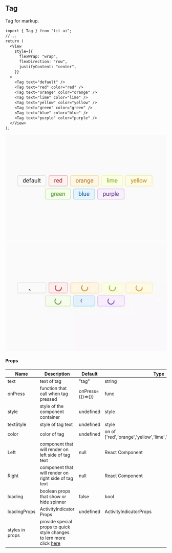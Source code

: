 ## Tag

Tag for markup.

```tsx
import { Tag } from "tit-ui";
//...
return (
  <View
    style={{
      flexWrap: "wrap",
      flexDirection: "row",
      justifyContent: "center",
    }}
  >
    <Tag text="default" />
    <Tag text="red" color="red" />
    <Tag text="orange" color="orange" />
    <Tag text="lime" color="lime" />
    <Tag text="yellow" color="yellow" />
    <Tag text="green" color="green" />
    <Tag text="blue" color="blue" />
    <Tag text="purple" color="purple" />
  </View>
);
```

![alt switch](https://github.com/blnaxblachbl/tit-ui/blob/main/images/tag.jpg?raw=true)
![alt switch](https://github.com/blnaxblachbl/tit-ui/blob/main/gifs/tag.gif?raw=true)

#### Props

| Name            | Description                                                                                     | Default          | Type                                                           |
| --------------- | ----------------------------------------------------------------------------------------------- | ---------------- | -------------------------------------------------------------- |
| text            | text of tag                                                                                     | "tag"            | string                                                         |
| onPress         | function that call when tag pressed                                                             | onPress={()=>{}} | func                                                           |
| style           | style of the component container                                                                | undefined        | style                                                          |
| textStyle       | style of tag text                                                                               | undefined        | style                                                          |
| color           | color of tag                                                                                    | undefined        | on of ['red','orange','yellow','lime','green','blue','purple'] |
| Left            | component that will render on left side of tag text                                             | null             | React Component                                                |
| Right           | component that will render on right side of tag text                                            | null             | React Component                                                |
| loading         | boolean props that show or hide spinner                                                         | false            | bool                                                           |
| loadingProps    | ActivityIndicator Props                                                                         | undefined        | ActivityIndicatorProps                                         |
| styles in props | provide special props to quick style changes. to lern more click [here](https://tit.dev/styles) |                  |                                                                |
